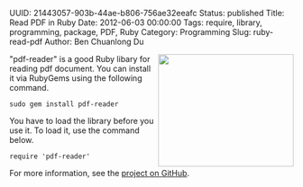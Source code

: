 UUID: 21443057-903b-44ae-b806-756ae32eeafc
Status: published
Title: Read PDF in Ruby
Date: 2012-06-03 00:00:00
Tags: require, library, programming, package, PDF, Ruby
Category: Programming
Slug: ruby-read-pdf
Author: Ben Chuanlong Du

<img src="http://dclong.github.io/media/ruby/ruby.png" height="200" width="240" align="right"/>

"pdf-reader" is a good Ruby libary for reading pdf document. 
You can install it via RubyGems using the following command.

    sudo gem install pdf-reader

You have to load the library before you use it. 
To load it, use the command below. 

    require 'pdf-reader'

For more information, see the [project on GitHub](https://github.com/yob/pdf-reader).


